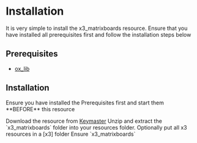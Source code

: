 # Installation

It is very simple to install the x3_matrixboards resource. Ensure that you have installed all prerequisites first and follow the installation steps below

## Prerequisites

- [ox_lib](https://overextended.dev/ox_lib)

## Installation

<procedure id="installation-guide">
<p>Ensure you have installed the Prerequisites first and start them **BEFORE** this resource</p>
<step>Download the resource from <a href="https://keymaster.fivem.net/asset-grants">Keymaster</a></step>
<step>Unzip and extract the `x3_matrixboards` folder into your resources folder. Optionally put all x3 resources in a [x3] folder</step>
<step>Ensure `x3_matrixboards`</step>
</procedure>

